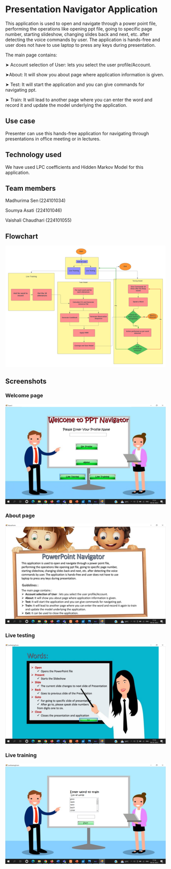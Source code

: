 
# Presentation Navigator Application
This application is used to open and navigate through a power point file, performing the operations like opening ppt file, going to specific page number, starting slideshow, changing slides back and next, etc. after detecting the voice commands by user. The application is hands-free and user does not have to use laptop to press any keys during presentation. 

The main page contains: 

➤ Account selection of User: lets you select the user profile/Account. 

➤About: It will show you about page where application information is given. 

➤ Test: It will start the application and you can give commands for navigating ppt. 

➤ Train: It will lead to another page where you can enter the word and record it and update the model underlying the application. 


## Use case
Presenter can use this hands-free application for navigating through presentations in office meeting or in lectures. 
## Technology used
We have used LPC coefficients and Hidden Markov Model for this application. 
## Team members
Madhurima Sen (224101034)  

Soumya Asati  (224101046)  

Vaishali Chaudhari (224101055)  
## Flowchart
![Flowchart](https://github.com/sen99m/SpeechBasedPresentaionNavigator/blob/master/Screenshots_flowchart/Flowchart.png?raw=true)
## Screenshots
### Welcome page
![Welcome page](https://github.com/sen99m/SpeechBasedPresentaionNavigator/blob/master/Screenshots_flowchart/SS1.png?raw=true)

### About page
![About page](https://github.com/sen99m/SpeechBasedPresentaionNavigator/blob/master/Screenshots_flowchart/SS2.png?raw=true)

### Live testing
![Live testing](https://github.com/sen99m/SpeechBasedPresentaionNavigator/blob/master/Screenshots_flowchart/SS3.png?raw=true)

### Live training
![Live training](https://github.com/sen99m/SpeechBasedPresentaionNavigator/blob/master/Screenshots_flowchart/SS4.png?raw=true)



